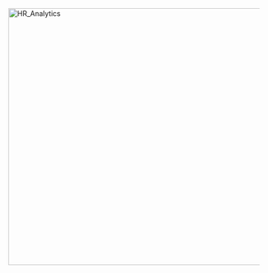 <img width="515" alt="HR_Analytics" src="https://github.com/riishabhz/DataViz/assets/35364271/281e0f8d-b1b1-46ba-81d8-245a6e133749">
